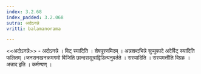 ```yaml
---
index: 3.2.68
index_padded: 3.2.068
sutra: अदोऽनन्ने
vritti: balamanorama

---
```

<<अदोऽनन्ने>> - अदोऽनन्ने । विट् स्यादिति । शेषपूरणमिदम् । अन्नशब्दभिन्ने सुप्युपपदे अदेर्विट् स्यादिति फलितम् ।जनसनखनक्रमगमो वि॑जिति छान्दससूत्राद्विडित्यनुवर्तते । सस्यादिति । सस्यमत्तीति विग्रहः । अन्नाद इति । कर्मण्यण् । 